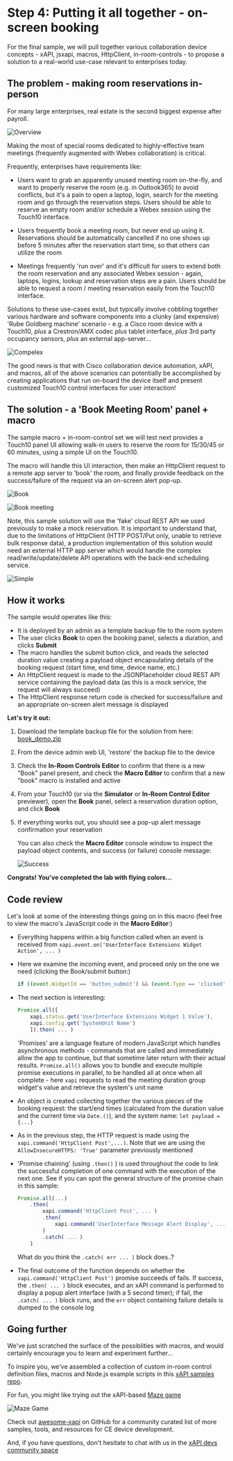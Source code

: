 # Step 4: Putting it all together - on-screen booking

For the final sample, we will pull together various collaboration device concepts - xAPI, jsxapi, macros, HttpClient, in-room-controls - to propose a solution to a real-world use-case relevant to enterprises today.

## The problem - making room reservations in-person

For many large enterprises, real estate is the second biggest expense after payroll.

![Overview](assets/images/step5-overview.png)

Making the most of special rooms dedicated to highly-effective team meetings (frequently augmented with Webex collaboration) is critical.

Frequently, enterprises have requirements like:

* Users want to grab an apparently unused meeting room on-the-fly, and want to properly reserve the room (e.g. in Outlook365) to avoid conflicts, but it's a pain to open a laptop, login, search for the meeting room and go through the reservation steps.  Users should be able to reserve an empty room and/or schedule a Webex session using the Touch10 interface.

* Users frequently book a meeting room, but never end up using it.  Reservations should be automatically cancelled if no one shows up before 5 minutes after the reservation start time, so that others can utilize the room

* Meetings frequently 'run over' and it's difficult for users to extend both the room reservation and any associated Webex session - again, laptops, logins, lookup and reservation steps are a pain.  Users should be able to request a room / meeting reservation easily from the Touch10 interface.

Solutions to these use-cases exist, but typically involve cobbling together various hardware and software components into a clunky (and expensive) 'Rube Goldberg machine' scenario - e.g. a Cisco room device with a Touch10, _plus_ a Crestron/AMX codec _plus_ tablet interface, _plus_ 3rd party occupancy sensors, _plus_ an external app-server...

![Compelex](assets/images/step5-rube-goldberg.png)

The good news is that with Cisco collaboration device automation, xAPI, and macros, all of the above scenarios can potentially be accomplished by creating applications that run on-board the device itself and present customized Touch10 control interfaces for user interaction!

## The solution - a 'Book Meeting Room' panel + macro

The sample macro + in-room-control set we will test next provides a Touch10 panel UI allowing walk-in users to reserve the room for 15/30/45 or 60 minutes, using a simple UI on the Touch10.  

The macro will handle this UI interaction, then make an HttpClient request to a remote app server to 'book' the room, and finally provide feedback on the success/failure of the request via an on-screen alert pop-up.

![Book](assets/images/step5-book-panel.png)

![Book meeting](assets/images/step5-book-meeting.png)

Note, this sample solution will use the 'fake' cloud REST API we used previously to make a mock reservation.  It is important to understand that, due to the limitations of HttpClient (HTTP POST/Put only, unable to retrieve bulk response data), a production implementation of this solution would need an external HTTP app server which would handle the complex read/write/update/delete API operations with the back-end scheduling service.

![Simple](assets/images/step5-new-architecture.png)

## How it works

The sample would operates like this:

* It is deployed by an admin as a template backup file to the room system
* The user clicks **Book** to open the booking panel, selects a duration, and clicks **Submit**
* The macro handles the submit button click, and reads the selected duration value creating a payload object encapsulating details of the booking request (start time, end time, device name, etc.)
* An HttpClient request is made to the JSONPlaceholder cloud REST API service containing the payload data (as this is a mock service, the request will always succeed)
* The HttpClient response return code is checked for success/failure and an appropriate on-screen alert message is displayed

**Let's try it out:**

1. Download the template backup file for the solution from here: [book_demo.zip](/posts/files/collab-xapi-macros/assets/book_demo.zip)

1. From the device admin web UI, 'restore' the backup file to the device

2. Check the **In-Room Controls Editor** to confirm that there is a new "Book" panel present, and check the **Macro Editor** to confirm that a new "book" macro is installed and active

3. From your Touch10 (or via the **Simulator** or **In-Room Control Editor** previewer), open the **Book** panel, select a reservation duration option, and click **Book**

4. If everything works out, you should see a pop-up alert message confirmation your reservation

    You can also check the **Macro Editor** console window to inspect the payload object contents, and success (or failure) console message:

    ![Success](assets/images/step5-success.png)

**Congrats!  You've completed the lab with flying colors...**

## Code review

Let's look at some of the interesting things going on in this macro (feel free to view the macro's JavaScript code in the **Macro Editor**:)

* Everything happens within a big function called when an event is received from `xapi.event.on('UserInterface Extensions Widget Action', ... )`

* Here we examine the incoming event, and proceed only on the one we need (clicking the Book/submit button:)

    ```javascript
    if ((event.WidgetId == 'button_submit') && (event.Type == 'clicked'))
    ```

* The next section is interesting:

    ```javascript
    Promise.all([ 
        xapi.status.get('UserInterface Extensions Widget 1 Value'),
        xapi.config.get('SystemUnit Name')
        ]).then( ... )
    ```

    'Promises' are a language feature of modern JavaScript which handles asynchronous methods - commands that are called and immediately allow the app to continue, but that sometime later return with their actual results.  `Promise.all()` allows you to bundle and execute multiple promise executions in parallel, to be handled all at once when all complete - here `xapi` requests to read the meeting duration group widget's value and retrieve the system's unit name

* An object is created collecting together the various pieces of the booking request: the start/end times (calculated from the duration value and the current time via `Date.()`), and the system name: `let payload = {...}`

* As in the previous step, the HTTP request is made using the `xapi.command('HttpClient Post',...)`.  Note that we are using the `AllowInsecureHTTPS: 'True'` parameter previously mentioned

* 'Promise chaining' (using `.then()` ) is used throughout the code to link the successful completion of one command with the execution of the next one.  See if you can spot the general structure of the promise chain in this sample:

    ```javascript
    Promise.all(...)
        .then(
            xapi.command('HttpClient Post', ... )
            .then(
                xapi.command('UserInterface Message Alert Display', ... )
            )
            .catch( ... )
        )
    ```

    What do you think the `.catch( err ... )` block does..?

* The final outcome of the function depends on whether the `xapi.command('HttpClient Post')` promise succeeds of fails.  If success, the `.then( ... )` block executes, and an xAPI command is performed to display a popup alert interface (with a 5 second timer); if fail, the `.catch( ... )` block runs, and the `err` object containing failure details is dumped to the console log

## Going further

We've just scratched the surface of the possiblities with macros, and would certainly encourage you to learn and experiment further...

To inspire you, we’ve assembled a collection of custom in-room control definition files, macros and Node.js example scripts in this [xAPI samples repo](https://github.com/ObjectIsAdvantag/xapi-samples).

For fun, you might like trying out the xAPI-based [Maze game](https://github.com/ObjectIsAdvantag/xapi-samples/tree/master/controls/maze_levels)

![Maze Game](assets/images/step8-maze-game.png)

Check out [awesome-xapi](https://github.com/CiscoDevNet/awesome-xapi) on GitHub for a community curated list of more samples, tools, and resources for CE device development.

And, if you have questions, don't hesitate to chat with us in the [xAPI devs community space](http://bit.ly/join-xapi-devs)
 
